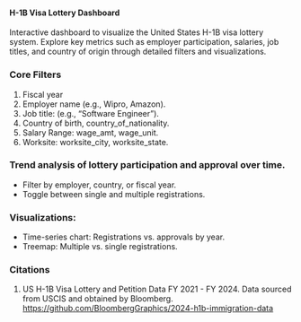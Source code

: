 #### H-1B Visa Lottery Dashboard 

Interactive dashboard to visualize the United States H-1B visa lottery system. Explore key metrics such as employer participation, salaries, job titles, and country of origin through detailed filters and visualizations. 

### Core Filters

1. Fiscal year
2. Employer name (e.g., Wipro, Amazon).
3. Job title: (e.g., “Software Engineer”).
4. Country of birth, country_of_nationality.
5. Salary Range: wage_amt, wage_unit.
6. Worksite: worksite_city, worksite_state.

### Trend analysis of lottery participation and approval over time.
- Filter by employer, country, or fiscal year.
- Toggle between single and multiple registrations.

### Visualizations:
- Time-series chart: Registrations vs. approvals by year.
- Treemap: Multiple vs. single registrations.

### Citations

1. US H-1B Visa Lottery and Petition Data FY 2021 - FY 2024. Data sourced from USCIS and obtained by Bloomberg.  https://github.com/BloombergGraphics/2024-h1b-immigration-data

